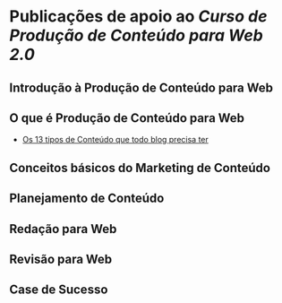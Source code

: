 
# Publicações de apoio ao _Curso de Produção de Conteúdo para Web 2.0_

## Introdução à Produção de Conteúdo para Web

## O que é Produção de Conteúdo para Web
- [Os 13 tipos de Conteúdo que todo blog precisa ter](https://marketingdeconteudo.com/tipos-de-conteudo/)

## Conceitos básicos do Marketing de Conteúdo
    
## Planejamento de Conteúdo
    
## Redação para Web

## Revisão para Web

## Case de Sucesso